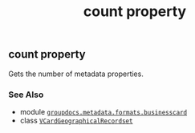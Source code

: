﻿---
title: count property
second_title: GroupDocs.Metadata for Python via .NET API References
description: 
type: docs
url: /python-net/groupdocs.metadata.formats.businesscard/vcardgeographicalrecordset/count/
is_root: false
weight: 100
---

## count property


Gets the number of metadata properties.

### See Also
* module [`groupdocs.metadata.formats.businesscard`](../../)
* class [`VCardGeographicalRecordset`](/metadata/python-net/groupdocs.metadata.formats.businesscard/vcardgeographicalrecordset)
